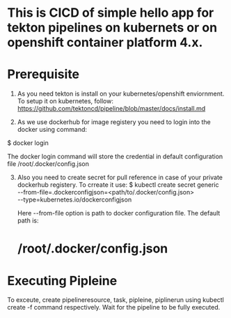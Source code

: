 # This is CICD of simple hello app for tekton pipelines on kubernets or on openshift container platform 4.x.

# Prerequisite

 1. As you need tekton is install on your kubernetes/openshift enviornment.
    To setup it on kubernetes, follow: https://github.com/tektoncd/pipeline/blob/master/docs/install.md
  
 2. As we use dockerhub for image registery you need to login into the docker using command:
  
  $ docker login
  
  The docker login command will store the credential in default configuration file /root/.docker/config.json
  
 3. Also you need to create secret for pull reference in case of your private dockerhub registery. To crreate it use:
  $ kubectl create secret generic <your-secret-name> \
    --from-file=.dockerconfigjson=<path/to/.docker/config.json> \
    --type=kubernetes.io/dockerconfigjson
    
    Here  --from-file option is path to docker configuration file. The default path is:
    # /root/.docker/config.json
    
    
    
# Executing Pipleine
  
  To exceute, create pipelineresource, task, pipleine, piplinerun using kubectl create -f command respectively.
  Wait for the pipeline to be fully executed.
